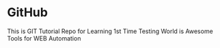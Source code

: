 # GitHub
This is GIT Tutorial Repo for Learning 1st Time
Testing World is Awesome
<br>
Tools for WEB Automation
